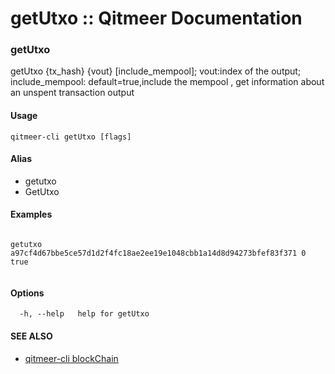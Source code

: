 # getUtxo :: Qitmeer Documentation

### getUtxo <a href="#getutxo" id="getutxo"></a>

getUtxo {tx\_hash} {vout} \[include\_mempool]; vout:index of the output; include\_mempool: default=true,include the mempool , get information about an unspent transaction output

#### Usage <a href="#usage" id="usage"></a>

```
qitmeer-cli getUtxo [flags]
```

#### Alias <a href="#alias" id="alias"></a>

* getutxo
* GetUtxo

#### Examples <a href="#examples" id="examples"></a>

```

getutxo a97cf4d67bbe5ce57d1d2f4fc18ae2ee19e1048cbb1a14d8d94273bfef83f371 0 true
	
```

#### Options <a href="#options" id="options"></a>

```
  -h, --help   help for getUtxo
```

#### SEE ALSO <a href="#see-also" id="see-also"></a>

* [qitmeer-cli blockChain](https://github.com/objemmanuel/docs/blob/master/commands-references/qitmeer-cli-qitmeer-documentation/blockchain/broken-reference/README.md)
